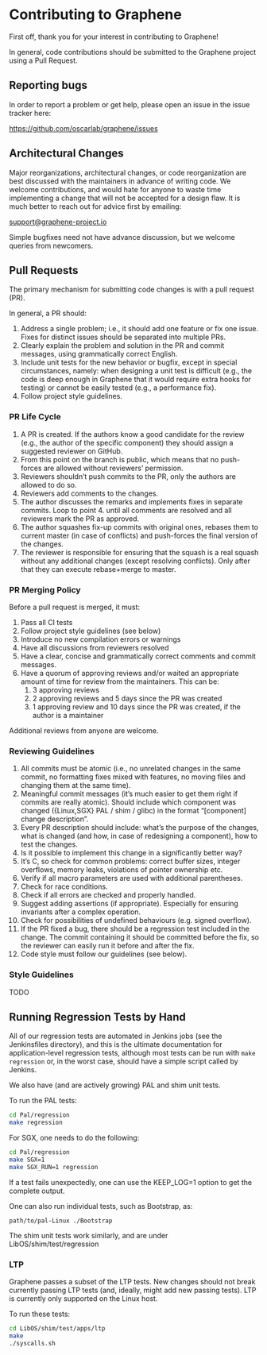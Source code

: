 # Contributing to Graphene

First off, thank you for your interest in contributing to Graphene!

In general, code contributions should be submitted to the Graphene project using a Pull Request.

## Reporting bugs

In order to report a problem or get help, please open an issue in the issue tracker here:

https://github.com/oscarlab/graphene/issues

## Architectural Changes

Major reorganizations, architectural changes, or code reorganization are best discussed with the maintainers
in advance of writing code.  We welcome contributions, and would hate for anyone to waste time implementing
a change that will not be accepted for a design flaw.  It is much better to reach out for advice first
by emailing:

  support@graphene-project.io

Simple bugfixes need not have advance discussion, but we welcome queries from newcomers.

## Pull Requests

The primary mechanism for submitting code changes is with a pull request (PR).

In general, a PR should:

1. Address a single problem; i.e., it should add one feature or fix one issue.  Fixes for distinct issues should be separated into multiple PRs.
2. Clearly explain the problem and solution in the PR and commit messages, using grammatically correct English.
3. Include unit tests for the new behavior or bugfix, except in special circumstances, namely: when designing a unit test is difficult (e.g., the code is deep enough in Graphene that it would require extra hooks for testing) or cannot be easily tested (e.g., a performance fix).
4. Follow project style guidelines.

### PR Life Cycle

1. A PR is created. If the authors know a good candidate for the review (e.g., the author of the specific component) they should assign a suggested reviewer on GitHub.
2. From this point on the branch is public, which means that no push-forces are allowed without reviewers’ permission.
3. Reviewers shouldn’t push commits to the PR, only the authors are allowed to do so.
4. Reviewers add comments to the changes.
5. The author discusses the remarks and implements fixes in separate commits. Loop to point 4. until all comments are resolved and all reviewers mark the PR as approved.
6. The author squashes fix-up commits with original ones, rebases them to current master (in case of conflicts) and push-forces the final version of the changes.
7. The reviewer is responsible for ensuring that the squash is a real squash without any additional changes (except resolving conflicts). Only after that they can execute rebase+merge to master. 

### PR Merging Policy

Before a pull request is merged, it must:

  1. Pass all CI tests
  2. Follow project style guidelines (see below)
  3. Introduce no new compilation errors or warnings
  4. Have all discussions from reviewers resolved 
  5. Have a clear, concise and grammatically correct comments and commit messages.
  6. Have a quorum of approving reviews and/or waited an appropriate amount of time for review from the maintainers.  This can be:
     1. 3 approving reviews
     2. 2 approving reviews and 5 days since the PR was created
     3. 1 approving review and 10 days since the PR was created, if the author is a maintainer

Additional reviews from anyone are welcome.

### Reviewing Guidelines

1. All commits must be atomic (i.e., no unrelated changes in the same commit, no formatting fixes mixed with features, no moving files and changing them at the same time).
2. Meaningful commit messages (it’s much easier to get them right if commits are really atomic). Should include which component was changed ({Linux,SGX} PAL / shim / glibc) in the format “[component] change description”.
3. Every PR description should include: what’s the purpose of the changes, what is changed (and how, in case of redesigning a component), how to test the changes.
4. Is it possible to implement this change in a significantly better way?
5. It’s C, so check for common problems: correct buffer sizes, integer overflows, memory leaks, violations of pointer ownership etc.
6. Verify if all macro parameters are used with additional parentheses.
7. Check for race conditions.
8. Check if all errors are checked and properly handled.
9. Suggest adding assertions (if appropriate). Especially for ensuring invariants after a complex operation.
10. Check for possibilities of undefined behaviours (e.g. signed overflow).
11. If the PR fixed a bug, there should be a regression test included in the change. The commit containing it should be committed before the fix, so the reviewer can easily run it before and after the fix.
12. Code style must follow our guidelines (see below).

### Style Guidelines

TODO

## Running Regression Tests by Hand

All of our regression tests are automated in Jenkins jobs (see the
Jenkinsfiles directory), and this is the ultimate documentation for
application-level regression tests, although most tests can be run with
`make regression` or, in the worst case, should have a simple script called by Jenkins.

We also have (and are actively growing) PAL and shim unit tests.

To run the PAL tests:

```Bash
cd Pal/regression
make regression
```

For SGX, one needs to do the following:

```Bash
cd Pal/regression
make SGX=1
make SGX_RUN=1 regression
```

If a test fails unexpectedly, one can use the KEEP_LOG=1 option to get the complete output.

One can also run individual tests, such as Bootstrap, as:

```path/to/pal-Linux ./Bootstrap```

The shim unit tests work similarly, and are under LibOS/shim/test/regression

### LTP

Graphene passes a subset of the LTP tests.  New changes should not break currently passing
LTP tests (and, ideally, might add new passing tests).  LTP is currently only supported on
the Linux host.

To run these tests:

```Bash
cd LibOS/shim/test/apps/ltp
make
./syscalls.sh
```
